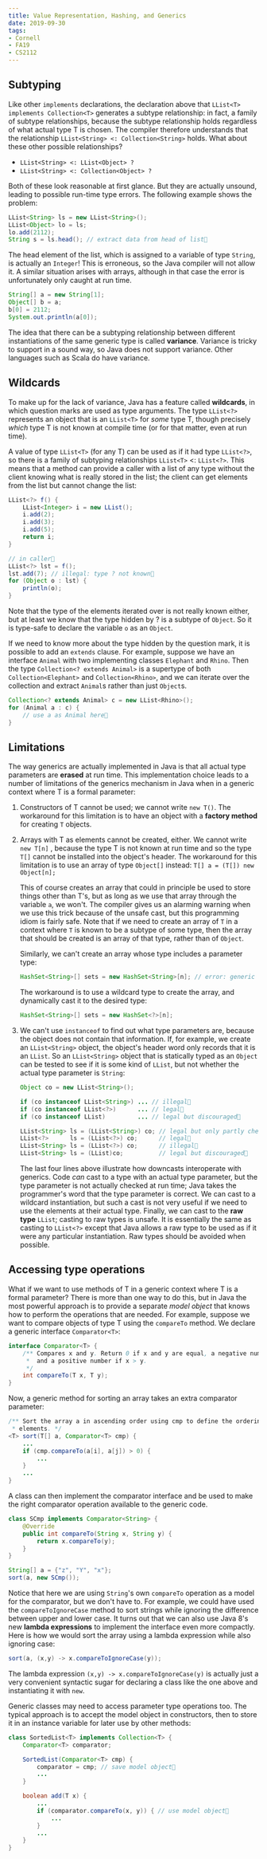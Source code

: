 ```yaml
---
title: Value Representation, Hashing, and Generics
date: 2019-09-30
tags:
- Cornell
- FA19
- CS2112
---
```






## Subtyping

 Like other `implements` declarations, the declaration above that `LList<T> implements Collection<T>` generates a subtype relationship: in fact, a family of subtype relationships, because the subtype relationship holds regardless of what actual type T is chosen. The compiler therefore understands that the relationship `LList<String> <: Collection<String>` holds. What about these other possible relationships? 

- `LList<String> <: LList<Object> ?`
- `LList<String> <: Collection<Object> ?`

 Both of these look reasonable at first glance. But they are actually unsound, leading to possible run-time type errors. The following example shows the problem: 

```java
LList<String> ls = new LList<String>();
LList<Object> lo = ls;
lo.add(2112);
String s = ls.head(); // extract data from head of list
```

 The head element of the list, which is assigned to a variable of type `String`, is actually an `Integer`! This is erroneous, so the Java compiler will not allow it. A similar situation arises with arrays, although in that case the error is unfortunately only caught at run time. 

```java
String[] a = new String[1];
Object[] b = a;
b[0] = 2112;
System.out.println(a[0]);
```

The idea that there can be a subtyping relationship between different instantiations of the same generic type is called **variance**. Variance is tricky to support in a sound way, so Java does not support variance. Other languages such as Scala do have variance. 

## Wildcards

 To make up for the lack of variance, Java has a feature called **wildcards**, in which question marks are used as type arguments. The type `LList<?>` represents an object that is an `LList<T>` for *some* type T, though precisely *which* type T is not known at compile time (or for that matter, even at run time). 

 A value of type `LList<T>` (for any T) can be used as if it had type `LList<?>`, so there is a family of subtyping relationships `LList<T>` <: `LList<?>`. This means that a method can provide a caller with a list of any type without the client knowing what is really stored in the list; the client can get elements from the list but cannot change the list: 

```java
LList<?> f() {
    LList<Integer> i = new LList();
    i.add(2);
    i.add(3);
    i.add(5);
    return i;
}

// in caller
LList<?> lst = f();
lst.add(7); // illegal: type ? not known
for (Object o : lst) {
    println(o);
}
```

 Note that the type of the elements iterated over is not really known either, but at least we know that the type hidden by ? is a subtype of `Object`. So it is type-safe to declare the variable `o` as an `Object`. 

 If we need to know more about the type hidden by the question mark, it is possible to  add an `extends` clause. For example, suppose we have an interface `Animal` with two implementing classes `Elephant` and `Rhino`. Then the type `Collection<? extends Animal>` is a supertype of both `Collection<Elephant>` and `Collection<Rhino>`, and we can iterate over the collection and extract `Animal`s rather than just `Object`s. 

```java
Collection<? extends Animal> c = new LList<Rhino>();
for (Animal a : c) { 
    // use a as Animal here
}
```

## Limitations

 The way generics are actually implemented in Java is that all actual type parameters are **erased** at run time.  This implementation choice leads to a number of limitations of the generics mechanism in Java when in a generic context where T is a formal parameter: 

1. Constructors of T cannot be used; we cannot write `new T()`. The workaround for this limitation is to have an object with a **factory method** for creating `T` objects.

2. Arrays with T as elements cannot be created, either. We cannot write `new T[n]`  , because the type T is not known at run time and so the type `T[]`  cannot be installed into the object's header. The workaround for this limitation is to use an array of type `Object[]` instead: `T[] a = (T[]) new Object[n];`

    This of course creates an array that could in principle be used to store things other than T's, but as long as we use that array through the variable `a`, we won't. The compiler gives us an alarming warning when we use this trick because of the unsafe cast, but this programming idiom is fairly safe. Note that if we need to create an array of `T` in a context where `T` is known to be a subtype of some type, then the array that should be created is an array of that type, rather than of `Object`. 

    Similarly, we can't create an array whose type includes a parameter type: 

   ```java
   HashSet<String>[] sets = new HashSet<String>[n]; // error: generic array creation
   ```

   The workaround is to use a wildcard type to create the array, and dynamically cast it to the desired type: 

   ```java
   HashSet<String>[] sets = new HashSet<?>[n];
   ```

3. We can't use `instanceof` to find out what type parameters are, because the object does not contain that information. If, for example, we create an `LList<String>` object, the object's header word only records that it is an `LList`. So an `LList<String>` object that is statically typed as an `Object` can be tested to see if it is some kind of `LList`, but not whether the actual type parameter is `String`:

   ```java
   Object co = new LList<String>();
   
   if (co instanceof LList<String>) ... // illegal
   if (co instanceof LList<?>)      ... // legal
   if (co instanceof LList)         ... // legal but discouraged
   
   LList<String> ls = (LList<String>) co; // legal but only partly checked
   LList<?>      ls = (LList<?>) co;      // legal
   LList<String> ls = (LList<?>) co;      // illegal
   LList<String> ls = (LList)co;          // legal but discouraged
   ```

    The last four lines above illustrate how downcasts interoperate with generics. Code *can* cast to a type with an actual type parameter, but the type parameter is not actually checked at run time; Java takes the programmer's word that the type parameter is correct. We can cast to a wildcard instantiation, but such a cast is not very useful if we need to use the elements at their actual type. Finally, we can cast to the **raw type** `LList`; casting to raw types is unsafe. It is essentially the same as casting to `LList<?>` except that Java allows a raw type to be used as if it were any particular instantiation. Raw types should be avoided when possible. 

## Accessing type operations

 What if we want to use methods of T in a generic context where T is a formal parameter? There is more than one way to do this, but in Java the most powerful approach is to provide a separate *model object* that knows how to perform the operations that are needed. For example, suppose we want to compare objects of type T using the `compareTo` method. We declare a generic interface `Comparator<T>`: 

```java
interface Comparator<T> {
    /** Compares x and y. Return 0 if x and y are equal, a negative number if x < y, 
     *  and a positive number if x > y.
     */
    int compareTo(T x, T y);
}
```

 Now, a generic method for sorting an array takes an extra comparator parameter: 

```java
/** Sort the array a in ascending order using cmp to define the ordering on the
 * elements. */
<T> sort(T[] a, Comparator<T> cmp) {
    ...
    if (cmp.compareTo(a[i], a[j]) > 0) {
        ...
    }
    ...
}
```

 A class can then implement the comparator interface and be used to make the right comparator operation available to the generic code. 

```java
class SCmp implements Comparator<String> {
    @Override
    public int compareTo(String x, String y) {
        return x.compareTo(y);
    }
}

String[] a = {"z", "Y", "x"};
sort(a, new SCmp());
```

 Notice that here we are using `String`'s own `compareTo` operation as a model for the comparator, but we don't have to. For example, we could have used the `compareToIgnoreCase` method to sort strings while ignoring the difference between upper and lower case. It turns out that we can also use Java 8's new **lambda expressions** to implement the interface even more compactly. Here is how we would sort the array using a lambda expression while also ignoring case: 

```java
sort(a, (x,y) -> x.compareToIgnoreCase(y));
```

 The lambda expression `(x,y) -> x.compareToIgnoreCase(y)` is actually just a very convenient syntactic sugar for declaring a class like the one above and instantiating it with `new`. 

 Generic classes may need to access parameter type operations too. The typical approach is to accept the model object in constructors, then to store it in an instance variable for later use by other methods: 

```java
class SortedList<T> implements Collection<T> {
    Comparator<T> comparator;

    SortedList(Comparator<T> cmp) {
        comparator = cmp; // save model object
        ...
    }

    boolean add(T x) {
        ...
        if (comparator.compareTo(x, y)) { // use model object
            ...
        }
        ...
    }
}
```